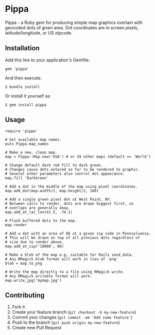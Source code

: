 # Pippa

Pippa - a Ruby gem for producing simple map graphics overlain with
geocoded dots of given area. Dot coordinates are in screen pixels,
latitude/longitude, or US zipcode.

## Installation

Add this line to your application's Gemfile:

    gem 'pippa'

And then execute:

    $ bundle install

Or install it yourself as:

    $ gem install pippa

## Usage

    require 'pippa'

    # Get available map names.
    puts Pippa.map_names

    # Make a new, clean map.
    map = Pippa::Map.new('USA') # or 29 other maps (default == 'World')

    # Change default dark red fill to dark green.
    # Changes cause dots entered so far to be rendered to graphic.
    # Several other parameters also control dot appearance.
    map.fill 'DarkGreen'

    # Add a dot in the middle of the map using pixel coordinates.
    map.add_dot(map.width/2, map.height/2, 100)

    # Add a single green pixel dot at West Point, NY.
    # Between calls to render, dots are drawn biggest first, so
    # overlaps are generally okay.
    map.add_at_lat_lon(41.5, -74.1)

    # Flush buffered dots to the map.
    map.render

    # Add a dot with an area of 86 at a given zip code in Pennsylvania.
    # This will be drawn on top of all previous dots regardless of
    # size due to render above.
    map.add_at_zip('18088', 86)

    # Make a blob of the map e.g. suitable for Rails send_data.
    # Any RMagick blob format will work in lieu of 'png'
    blob = map.to_png

    # Write the map directly to a file using RMagick write.
    # Any RMagick writable format will work.
    map.write_jpg('mymap.jpg')

## Contributing

1. Fork it
2. Create your feature branch (`git checkout -b my-new-feature`)
3. Commit your changes (`git commit -am 'Add some feature'`)
4. Push to the branch (`git push origin my-new-feature`)
5. Create new Pull Request
